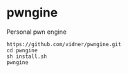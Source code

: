 # pwngine

Personal pwn engine

```
https://github.com/vidner/pwngine.git
cd pwngine
sh install.sh
pwngine
```
